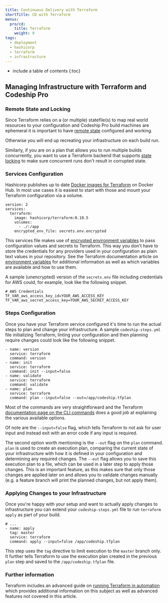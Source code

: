 ```yaml
---
title: Continuous Delivery with Terraform
shortTitle: CD with Terraform
menus:
  pro/cd:
    title: Terraform
    weight: 9
tags:
  - deployment
  - hashicorp
  - terraform
  - infrastructure
---
```


* include a table of contents
{:toc}

## Managing Infrastructure with Terraform and Codeship Pro

### Remote State and Locking

Since Terraform relies on a (or multiple) statefile(s) to map real world resources to your configuration and Codeship Pro build machines are ephemeral it is important to have [remote state](https://www.terraform.io/docs/state/remote.html) configured and working.

Otherwise you will end up recreating your infrastructure on each build run.

Similarly, if you are on a plan that allows you to run multiple builds concurrently, you want to use a Terraform backend that supports [state locking](https://www.terraform.io/docs/state/locking.html) to make sure concurrent runs don't result in corrupted state.

### Services Configuration

Hashicorp publishes up to date [Docker images for Terraform](https://hub.docker.com/r/hashicorp/terraform/) on Docker Hub. In most use cases it is easiest to start with those and mount your Terraform configuration via a volume.

```
version: 2
services:
  terraform:
    image: hashicorp/terraform:0.10.5
    volumes:
      - ./:/app
    encrypted_env_file: secrets.env.encrypted
```

This services file makes use of [encrypted environment variables]() to pass configuration values and secrets to Terraform. This way you don't have to store the credentials for any providers used in your configuration as plain text values in your repository. See the Terraform documentation article on [environment variables](https://www.terraform.io/docs/configuration/environment-variables.html) for additional information as well as which variables are available and how to use them.

A sample (unencrypted) version of the `secrets.env` file including credentials for AWS could, for example, look like the following snippet.

```
# AWS Credentials
TF_VAR_aws_access_key_id=YOUR_AWS_ACCESS_KEY
TF_VAR_aws_secret_access_key=YOUR_AWS_SECRET_ACCESS_KEY
```

### Steps Configuration

Once you have your Terraform service configured it's time to run the actual steps to plan and change your infrastructure. A sample `codeship-steps.yml` file initializing Terraform, linting your configuration and then planning require changes could look like the following snippet.

```
- name: version
  service: terraform
  command: version
- name: init
  service: terraform
  command: init --input=false
- name: validate
  service: terraform
  command: validate
- name: plan
  service: terraform
  command: plan --input=false --out=/app/codeship.tfplan
```

Most of the commands are very straightforward and the Terraform [documentation page on the CLI commands](https://www.terraform.io/docs/commands/index.html) does a good job at explaining the various available options.

Of note are the `--input=false` flag, which tells Terraform to not ask for user input and instead exit with an error code if any input is required.

The second option worth mentioning is the `--out` flag on the `plan` command. `plan` is used to create an execution plan, comparing the current state of your infrastructure with how it is defined in your configuration and determining any required changes. The `--out` flag allows you to save this execution plan to a file, which can be used in a later step to apply those changes. This is an important feature, as this makes sure that only those changes are applied later on and allows you to validate changes manually (e.g. a feature branch will print the planned changes, but not apply them).

### Applying Changes to your Infrastructure

Once you're happy with your setup and want to actually apply changes to infrastructure you can extend your `codeship-steps.yml` file to run `terraform apply` as part of your build.


```
# ...
- name: apply
  tag: master
  service: terraform
  command: apply --input=false /app/codeship.tfplan
```

This step uses the `tag` directive to limit execution to the `master` branch only. It further tells Terraform to use the execution plan created in the previous `plan` step and saved to the `/app/codeship.tfplan` file.

### Further information

Terraform includes an advanced guide on [running Terraform in automation](https://www.terraform.io/guides/running-terraform-in-automation.html) which provides additional information on this subject as well as advanced features not covered in this article.
